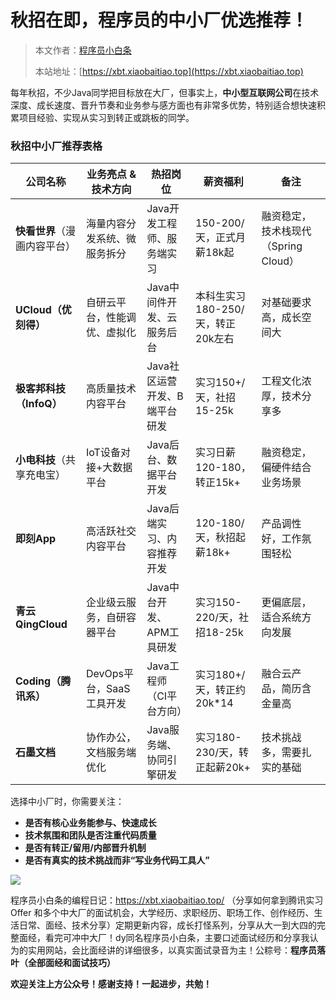 # 秋招在即，程序员的中小厂优选推荐！

> 本文作者：[程序员小白条](https://github.com/luoye6)
>
> 本站地址：[https://xbt.xiaobaitiao.top](https://xbt.xiaobaitiao.top)

每年秋招，不少Java同学把目标放在大厂，但事实上，**中小型互联网公司**在技术深度、成长速度、晋升节奏和业务参与感方面也有非常多优势，特别适合想快速积累项目经验、实现从实习到转正或跳板的同学。

### 秋招中小厂推荐表格

| 公司名称                     | 业务亮点 &技术方向           | 热招岗位                      | 薪资福利                          | 备注                                 |
| ---------------------------- | ---------------------------- | ----------------------------- | --------------------------------- | ------------------------------------ |
| **快看世界**（漫画内容平台） | 海量内容分发系统、微服务拆分 | Java开发工程师、服务端实习    | 150-200/天，正式月薪18k起         | 融资稳定，技术栈现代（Spring Cloud） |
| **UCloud（优刻得）**         | 自研云平台，性能调优、虚拟化 | Java中间件开发、云服务后台    | 本科生实习180-250/天，转正20k左右 | 对基础要求高，成长空间大             |
| **极客邦科技（InfoQ）**      | 高质量技术内容平台           | Java社区运营开发、B端平台研发 | 实习150+/天，社招15-25k           | 工程文化浓厚，技术分享多             |
| **小电科技**（共享充电宝）   | IoT设备对接+大数据平台       | Java后台、数据平台开发        | 实习日薪120-180，转正15k+         | 融资稳定，偏硬件结合业务场景         |
| **即刻App**                  | 高活跃社交内容平台           | Java后端实习、内容推荐开发    | 120-180/天，秋招起薪18k+          | 产品调性好，工作氛围轻松             |
| **青云QingCloud**            | 企业级云服务，自研容器平台   | Java中台开发、APM工具研发     | 实习150-220/天，社招18-25k        | 更偏底层，适合系统方向发展           |
| **Coding（腾讯系）**         | DevOps平台，SaaS工具开发     | Java工程师（CI平台方向）      | 实习180+/天，转正约20k*14         | 融合云产品，简历含金量高             |
| **石墨文档**                 | 协作办公，文档服务端优化     | Java服务端、协同引擎研发      | 实习180-230/天，转正起薪20k+      | 技术挑战多，需要扎实的基础           |

选择中小厂时，你需要关注：

- **是否有核心业务能参与、快速成长**
- **技术氛围和团队是否注重代码质量**
- **是否有转正/留用/内部晋升机制**
- **是否有真实的技术挑战而非“写业务代码工具人”**

![](https://pic.yupi.icu/5563/202508271947660.png)

程序员小白条的编程日记：https://xbt.xiaobaitiao.top/ （分享如何拿到腾讯实习 Offer 和多个中大厂的面试机会，大学经历、求职经历、职场工作、创作经历、生活日常、面经、技术分享）定期更新内容，成长打怪系列，分享从大一到大四的完整面经，看完可冲中大厂！dy同名程序员小白条，主要口述面试经历和分享我认为的实用网站，会比面经讲的详细很多，以真实面试录音为主！公粽号：**程序员落叶（全部面经和面试技巧）**



**欢迎关注上方公众号！感谢支持！一起进步，共勉！**